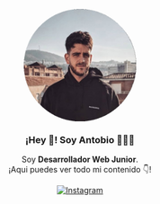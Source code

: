 <!-- ### Hi there 👋 -->
<p align="center" width="300">
   <img align="center" width="200" src="https://github.com/Antobio17/Antobio17/blob/master/perfil-circulo.png" />
   <h3 align="center">¡Hey 👋! Soy Antobio 👨🏻‍💻</h3>
</p>

<p align="center">Soy <strong>Desarrollador Web Junior</strong>.<br />¡Aqui puedes ver todo mi contenido 👇!</p>
<p align="center">
  <a href="https://instagram.com/antobio17" target="blank">
      <img src="https://edent.github.io/SuperTinyIcons/images/svg/instagram.svg" width="30" title="Instagram" />
   </a>
</p>


<!--
**Antobio17/Antobio17** is a ✨ _special_ ✨ repository because its `README.md` (this file) appears on your GitHub profile.

Here are some ideas to get you started:

- 🔭 I’m currently working on ...
- 🌱 I’m currently learning ...
- 👯 I’m looking to collaborate on ...
- 🤔 I’m looking for help with ...
- 💬 Ask me about ...
- 📫 How to reach me: ...
- 😄 Pronouns: ...
- ⚡ Fun fact: ...
-->
